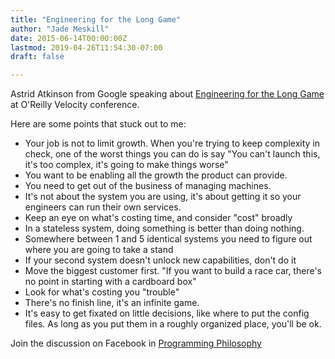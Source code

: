 ```yaml
---
title: "Engineering for the Long Game"
author: "Jade Meskill"
date: 2015-06-14T00:00:00Z
lastmod: 2019-04-26T11:54:30-07:00
draft: false

---
```


Astrid Atkinson from Google speaking about [Engineering for the Long Game](https://www.youtube.com/watch?v=p0jGmgIrf_M&amp;list=PL055Epbe6d5Y86GSg3nhUH3o_v62FGpCI&amp;feature=youtu.be&amp;app=desktop) at O&#39;Reilly Velocity conference.  

Here are some points that stuck out to me:


*   Your job is not to limit growth. When you&#39;re trying to keep complexity in check, one of the worst things you can do is say &#34;You can&#39;t launch this, it&#39;s too complex, it&#39;s going to make things worse&#34;
*   You want to be enabling all the growth the product can provide.
*   You need to get out of the business of managing machines.
*   It&#39;s not about the system you are using, it&#39;s about getting it so your engineers can run their own services.
*   Keep an eye on what&#39;s costing time, and consider &#34;cost&#34; broadly
*   In a stateless system, doing something is better than doing nothing.
*   Somewhere between 1 and 5 identical systems you need to figure out where you are going to take a stand
*   If your second system doesn&#39;t unlock new capabilities, don&#39;t do it
*   Move the biggest customer first. &#34;If you want to build a race car, there&#39;s no point in starting with a cardboard box&#34;
*   Look for what&#39;s costing you &#34;trouble&#34;
*   There&#39;s no finish line, it&#39;s an infinite game.
*   It&#39;s easy to get fixated on little decisions, like where to put the config files. As long as you put them in a roughly organized place, you&#39;ll be ok.


Join the discussion on Facebook in [Programming Philosophy](https://www.facebook.com/groups/programming.philosophy/permalink/957126201004433/)
